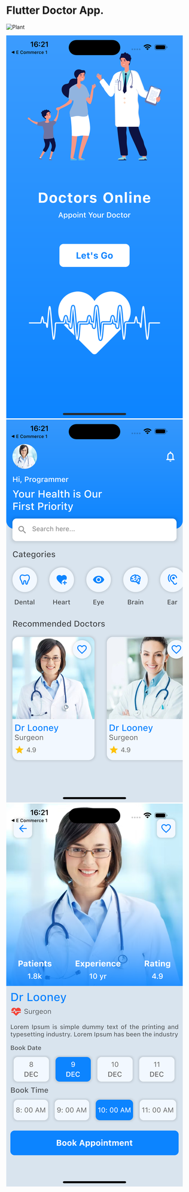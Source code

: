# Flutter Doctor App.



![Plant](https://github.com/Dineydm/doctor_app/blob/main/shots/App.gif)

![Alt text](https://github.com/Dineydm/doctor_app/blob/main/shots/Screen1.png "Screen 1")
![Alt text](https://github.com/Dineydm/doctor_app/blob/main/shots/Screen2.png "Screen 2")
![Alt text](https://github.com/Dineydm/doctor_app/blob/main/shots/Screen3.png "Screen 3")